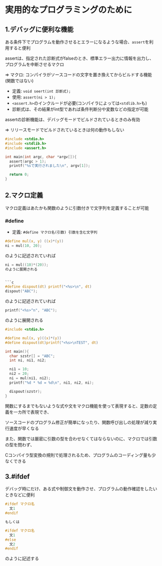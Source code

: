 # 実用的なプログラミングのために

## 1.デバッグに便利な機能
ある条件下でプログラムを動作させるとエラーになるような場合、`assert`を利用すると便利

assertは、指定された診断式がfalseのとき、標準エラー出力に情報を出力し、プログラムを中断させるマクロ

=> マクロ: コンパイラがソースコードの文字を置き換えてからビルドする機能(関数ではない)

- 定義: `void seert(int 診断式);`
- 使用: `assert(ni > 1);`
- `<assert.h>`のインクルードが必要(コンパイラによっては`<stdlib.h>`も)
- 診断式は、その結果がint型であれば条件判断分や変数などの指定が可能

assertの診断機能は、デバッグモードでビルドされているときのみ有効

=> リリースモードでビルドされているときは何の動作もしない

```c
#include <stdio.h>
#include <stdlib.h>
#include <assert.h>

int main(int argc, char *argv[]){
  assert(argc > 1);
  printf("%sで実行されました\n", argv[1]);

  return 0;
}
```

## 2.マクロ定義
マクロ定義はあたかも関数のように引数付きで文字列を定義することが可能

### #define
- 定義: `#define マクロ名(引数) 引数を含む文字列`

```c
#define mul(x, y) ((x)*(y))
ni = mul(10, 20);
```
のように記述されていれば
```c
ni = mul((10)*(20));
のように展開される


```c
#define dispout(dt) printf("<%s>\n", dt)
dispout("ABC");
```
のように記述されていれば
```c
printf("<%s>^n", "ABC");
```
のように展開される

```c
#include <stdio.h>

#define mul(x, y)((x)*(y))
#define dispout(dt)printf("<%s>\nTEST", dt) 

int main(){
  char szstr[] = "ABC";
  int ni, ni1, ni2;

  ni1 = 10;
  ni2 = 20;
  ni = mul(ni1, ni2);
  printf("%d * %d = %d\n", ni1, ni2, ni);

  dispout(szstr);
}
```
関数にするまでもないような式や文をマクロ機能を使って表現すると、定数の定義を一カ所で表現でき、

ソースコードのプログラム修正が簡単になったり、関数呼び出しの処理が減り実行速度が早くなる

また、関数では厳密に引数の型を合わせなくてはならないのに、マクロでは引数の型を問わず、

Cコンパイラ型変換の規則で処理されるため、プログラムのコーディング量も少なくできる

## 3.#ifdef
デバッグ時にだけ、ある式や制御文を動作させ、プログラムの動作確認をしたいときなどに便利

```c
#ifdef マクロ名
  文1
#endif

もしくは

#ifdef マクロ名
  文1
#else
  文2
#endif
```
のように記述する

